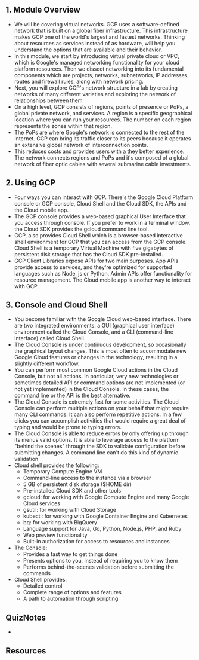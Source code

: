 ## 1. Module Overview

* We will be covering virtual networks. GCP uses a software-defined network that is built on a global fiber infrastructure. This infrastructure makes GCP one of the world's largest and fastest networks. Thinking about resources as services instead of as hardware, will help you understand the options that are available and their behavior.
* In this module, we start by introducing virtual private cloud or VPC, which is Google's managed networking functionality for your cloud platform resources. Then we dissect networking into its fundamental components which are projects, networks, subnetworks, IP addresses, routes and firewall rules, along with network pricing.
* Next, you will explore GCP's network structure in a lab by creating networks of many different varieties and exploring the network of relationships between them
* On a high level, GCP consists of regions, points of presence or PoPs, a global private network, and services. A region is a specific geographical location where you can run your resources. The number on each region represents the zones within that region.
* The PoPs are where Google's network is connected to the rest of the Internet. GCP can bring its traffic closer to its peers because it operates an extensive global network of interconnection points.
* This reduces costs and provides users with a they better experience. The network connects regions and PoPs and it's composed of a global network of fiber optic cables with several submarine cable investments.

## 2. Using GCP

* Four ways you can interact with GCP. There's the Google Cloud Platform console or GCP console, Cloud Shell and the Cloud SDK, the APIs and the Cloud mobile app.
* The GCP console provides a web-based graphical User Interface that you access through console. If you prefer to work in a terminal window, the Cloud SDK provides the gcloud command line tool.
* GCP, also provides Cloud Shell which is a browser-based interactive shell environment for GCP that you can access from the GCP console. Cloud Shell is a temporary Virtual Machine with five gigabytes of persistent disk storage that has the Cloud SDK pre-installed.
* GCP Client Libraries expose APIs for two main purposes. App APIs provide access to services, and they're optimized for supported languages such as Node. js or Python. Admin APIs offer functionality for resource management. The Cloud mobile app is another way to interact with GCP.

## 3. Console and Cloud Shell

* You become familiar with the Google Cloud web-based interface. There are two integrated environments: a GUI (graphical user interface) environment called the Cloud Console, and a CLI (command-line interface) called Cloud Shell.
* The Cloud Console is under continuous development, so occasionally the graphical layout changes. This is most often to accommodate new Google Cloud features or changes in the technology, resulting in a slightly different workflow.
* You can perform most common Google Cloud actions in the Cloud Console, but not all actions. In particular, very new technologies or sometimes detailed API or command options are not implemented (or not yet implemented) in the Cloud Console. In these cases, the command line or the API is the best alternative.
* The Cloud Console is extremely fast for some activities. The Cloud Console can perform multiple actions on your behalf that might require many CLI commands. It can also perform repetitive actions. In a few clicks you can accomplish activities that would require a great deal of typing and would be prone to typing errors.
* The Cloud Console is able to reduce errors by only offering up through its menus valid options. It is able to leverage access to the platform "behind the scenes" through the SDK to validate configuration before submitting changes. A command line can't do this kind of dynamic validation
* Cloud shell provides the following:
	* Temporary Compute Engine VM
	* Command-line access to the instance via a browser
	* 5 GB of persistent disk storage ($HOME dir)
	* Pre-installed Cloud SDK and other tools
	* gcloud: for working with Google Compute Engine and many Google Cloud services
	* gsutil: for working with Cloud Storage
	* kubectl: for working with Google Container Engine and Kubernetes
	* bq: for working with BigQuery
	* Language support for Java, Go, Python, Node.js, PHP, and Ruby
	* Web preview functionality
	* Built-in authorization for access to resources and instances
* The Console:
	* Provides a fast way to get things done
	* Presents options to you, instead of requiring you to know them
	* Performs behind-the-scenes validation before submitting the commands
* Cloud Shell provides:
	* Detailed control
	* Complete range of options and features
	* A path to automation through scripting

## QuizNotes

* 
	
## Resources


